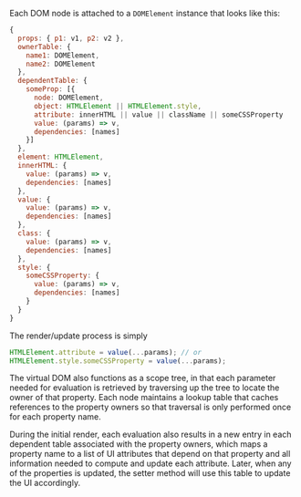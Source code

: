 Each DOM node is attached to a `DOMElement` instance that looks like this:
```javascript
{
  props: { p1: v1, p2: v2 },
  ownerTable: {
    name1: DOMElement,
    name2: DOMElement
  },
  dependentTable: {
    someProp: [{
      node: DOMElement,
      object: HTMLElement || HTMLElement.style,
      attribute: innerHTML || value || className || someCSSProperty
      value: (params) => v,
      dependencies: [names]
    }]
  },
  element: HTMLElement,
  innerHTML: {
    value: (params) => v,
    dependencies: [names]
  },
  value: {
    value: (params) => v,
    dependencies: [names]
  },
  class: {
    value: (params) => v,
    dependencies: [names]
  },
  style: {
    someCSSProperty: {
      value: (params) => v,
      dependencies: [names]
    }
  }  
}
```

The render/update process is simply
```javascript
HTMLElement.attribute = value(...params); // or
HTMLElement.style.someCSSProperty = value(...params);
```
The virtual DOM also functions as a scope tree, in that each parameter needed for evaluation is retrieved by traversing up the tree to locate the owner of that property. Each node maintains a lookup table that caches references to the property owners so that traversal is only performed once for each property name.

During the initial render, each evaluation also results in a new entry in each dependent table associated with the property owners, which maps a property name to a list of UI attributes that depend on that property and all information needed to compute and update each attribute. Later, when any of the properties is updated, the setter method will use this table to update the UI accordingly.
